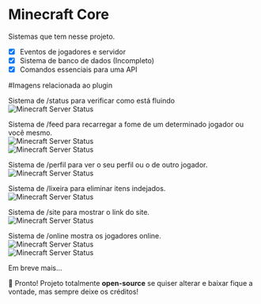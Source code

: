 # Minecraft Core

Sistemas que tem nesse projeto.

- [x] Eventos de jogadores e servidor
- [x] Sistema de banco de dados (Incompleto)
- [x] Comandos essenciais para uma API

#Imagens relacionada ao plugin

Sistema de /status para verificar como está fluindo
<br/>
<img src="https://i.imgur.com/tCT3hMW.png" alt="Minecraft Server Status"/>

Sistema de /feed para recarregar a fome de um determinado jogador ou você mesmo.
<br/>
<img src="https://i.imgur.com/oOTBtjr.png" alt="Minecraft Server Status"/><br/>
<img src="https://i.imgur.com/T6aYM35.png" alt="Minecraft Server Status"/>

Sistema de /perfil para ver o seu perfil ou o de outro jogador.
<br/>
<img src="https://i.imgur.com/FLhemTy.png" alt="Minecraft Server Status"/>

Sistema de /lixeira para eliminar itens indejados.
<br/>
<img src="https://i.imgur.com/gU4khTb.png" alt="Minecraft Server Status"/>

Sistema de /site para mostrar o link do site.
<br/>
<img src="https://i.imgur.com/fUvSpGL.png" alt="Minecraft Server Status"/>

Sistema de /online mostra os jogadores online.
<br/>
<img src="https://i.imgur.com/VopkM8a.png" alt="Minecraft Server Status"/><br/>
<img src="https://i.imgur.com/fRdk1p7.png" alt="Minecraft Server Status"/>

Em breve mais...

🥰 Pronto! Projeto totalmente <b>open-source</b> se quiser alterar e baixar fique a vontade, mas sempre deixe os créditos!
